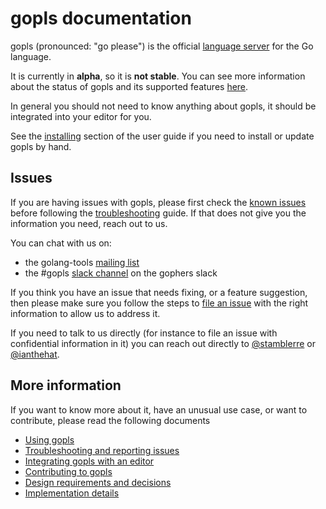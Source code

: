 # gopls documentation

gopls (pronounced: "go please") is the official [language server] for the Go language.

It is currently in **alpha**, so it is **not stable**. You can see more information about the status of gopls and its supported features [here](doc/status.md).

In general you should not need to know anything about gopls, it should be integrated into your editor for you.

See the [installing](doc/user.md) section of the user guide if you need to install or update gopls by hand.

## Issues

If you are having issues with gopls, please first check the [known issues](doc/status.md#known-issues) before following the [troubleshooting](doc/troubleshooting.md#steps) guide.
If that does not give you the information you need, reach out to us.

You can chat with us on:
* the golang-tools [mailing list]
* the #gopls [slack channel] on the gophers slack

If you think you have an issue that needs fixing, or a feature suggestion, then please make sure you follow the steps to [file an issue](doc/troubleshooting.md#file-an-issue) with the right information to allow us to address it.

If you need to talk to us directly (for instance to file an issue with confidential information in it) you can reach out directly to [@stamblerre] or [@ianthehat].

## More information

If you want to know more about it, have an unusual use case, or want to contribute, please read the following documents

* [Using gopls](doc/user.md)
* [Troubleshooting and reporting issues](doc/troubleshooting.md)
* [Integrating gopls with an editor](doc/integrating.md)
* [Contributing to gopls](doc/contributing.md)
* [Design requirements and decisions](doc/design.md)
* [Implementation details](doc/implementation.md)

[language server]: https://langserver.org
[mailing list]: https://groups.google.com/forum/#!forum/golang-tools
[slack channel]: https://gophers.slack.com/messages/CJZH85XCZ
[@stamblerre]: https://github.com/stamblerre "Rebecca Stambler"
[@ianthehat]: https://github.com/ianthehat "Ian Cottrell"